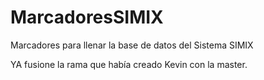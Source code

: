 # MarcadoresSIMIX

Marcadores para llenar la base de datos del Sistema SIMIX

YA fusione la rama que había creado Kevin con la master. 
